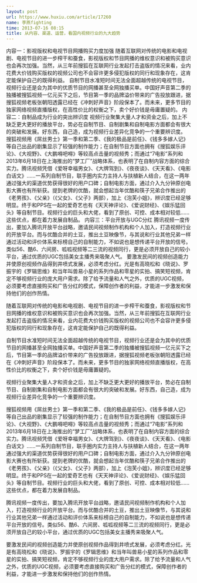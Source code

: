 ```yaml
---
layout: post
url: https://www.huxiu.com/article/17260
name: 李燕fighting
time: 2013-07-16 08:15
title: 从内容、渠道、运营，看国内视频行业的九大趋势
---
```

内容一：影视版权和电视节目网播购买力度加强 随着互联网对传统的电影和电视剧、电视节目的进一步榨干和蚕食，影视版权和节目网播的维权意识和被购买意识也会再次加强。当然，从三年前搜狐在互联网行业发起打击盗版的情况来看，业内花费大价钱购买版权的视频公司也不会容许更多侵犯版权的同行和现象存在，这肯定能保护自己的既得利益。 自制节目水准短时间无法全面超越传统的电视节目，视频行业还是会为其中的优质节目的网播甚至全网独播买单。中国好声音第二季的独播被搜狐视频一亿元买下之后，节目第一季的品牌溢价带来的广告投放跟进，据搜狐视频老板张朝阳透露已经在《冲刺好声音》阶段保本了。而未来，更多节目的独家网络视频直播版权，在高性价比的权衡之下，卖个好价钱是毋庸置疑的。 内容二：自制品成为行业的突出辨识度 视频行业聚集大量人才和资金之后，加上不缺乏更大更好的播放平台，势必在自制节目、自制剧集和自制电影方面都会有很大的突破和发展。好东西，自己造，成为视频行业差异化竞争的一个重要辨识度。 搜狐视频用《屌丝男士》第一季和第二季、《我的极品是前任》、《钱多多嫁人记》等自己出品的剧集显示了较强的制作能力；在自制节目方面也拥有《搜狐娱乐评论》、《大视野》、《大鹏嘚吧嘚》等较高点击量的视频秀；而通过“7电影”系列和2013年6月18日在上海推出的“梦工厂”战略体系，也表明了在自制内容方面的综合实力。腾讯视频凭借《爱呀幸福男女》、《大牌驾到》、《夜夜谈》、《天天看》、《电影白话文》……一系列自制节目，联手圈内实力主持人与扶植新人结合，在这一两年通过强大的渠道优势获得很好的用户口碑；自制电影方面，通过介入九分钟原创电影大赛也有所斩获。提到老牌的优酷，就会想起当年优酷和筷子兄弟合作推出的《老男孩》、《父亲》（《父女》、《父子》两部），加上《泡芙小姐》，辨识度已经足够明显。终于和PPS在一起的爱奇艺也有《天天神评论》、《爱说财经》、《娱乐猛回头》等自制节目。视频行业的巨头和大佬，看到了原创、可控、成本相对较低……这些优点，都在着力发展自制品。 内容三：平台开放与UGC分红 腾讯视频一度传出，要加入腾讯开放平台战略，邀请民间视频制作机构和个人加入，打造视频行业的开放平台。而与优酷合并的土豆，推出土豆映像节，与其说和行业其他兄弟一样通过活动和评价体系来标榜自己的自制能力，不如说也是想传递平台开放的信号。类似56、酷6、六间房、呱呱视频等二三流的视频同行，更是必须开放自己的较小平台，通过优质的UGC包括美女主播秀来吸聚人气。 要激发民间的视频创造能力并使原创视频作品得到井喷式发展，必须考虑分红。光是有高晓松和《晓说》、罗振宇的《罗辑思维》和当年叫兽易小星的系列作品和零星的实拍、搞笑短视频，肯定不够视频行业的庞大用户需求。除了给予流量和人气之外，优质的UGC视频，必须要考虑直接购买和广告分红的模式，保障创作者的利益，才能进一步激发和保持他们的创作热情。

随着互联网对传统的电影和电视剧、电视节目的进一步榨干和蚕食，影视版权和节目网播的维权意识和被购买意识也会再次加强。当然，从三年前搜狐在互联网行业发起打击盗版的情况来看，业内花费大价钱购买版权的视频公司也不会容许更多侵犯版权的同行和现象存在，这肯定能保护自己的既得利益。

自制节目水准短时间无法全面超越传统的电视节目，视频行业还是会为其中的优质节目的网播甚至全网独播买单。中国好声音第二季的独播被搜狐视频一亿元买下之后，节目第一季的品牌溢价带来的广告投放跟进，据搜狐视频老板张朝阳透露已经在《冲刺好声音》阶段保本了。而未来，更多节目的独家网络视频直播版权，在高性价比的权衡之下，卖个好价钱是毋庸置疑的。

视频行业聚集大量人才和资金之后，加上不缺乏更大更好的播放平台，势必在自制节目、自制剧集和自制电影方面都会有很大的突破和发展。好东西，自己造，成为视频行业差异化竞争的一个重要辨识度。

搜狐视频用《屌丝男士》第一季和第二季、《我的极品是前任》、《钱多多嫁人记》等自己出品的剧集显示了较强的制作能力；在自制节目方面也拥有《搜狐娱乐评论》、《大视野》、《大鹏嘚吧嘚》等较高点击量的视频秀；而通过“7电影”系列和2013年6月18日在上海推出的“梦工厂”战略体系，也表明了在自制内容方面的综合实力。腾讯视频凭借《爱呀幸福男女》、《大牌驾到》、《夜夜谈》、《天天看》、《电影白话文》……一系列自制节目，联手圈内实力主持人与扶植新人结合，在这一两年通过强大的渠道优势获得很好的用户口碑；自制电影方面，通过介入九分钟原创电影大赛也有所斩获。提到老牌的优酷，就会想起当年优酷和筷子兄弟合作推出的《老男孩》、《父亲》（《父女》、《父子》两部），加上《泡芙小姐》，辨识度已经足够明显。终于和PPS在一起的爱奇艺也有《天天神评论》、《爱说财经》、《娱乐猛回头》等自制节目。视频行业的巨头和大佬，看到了原创、可控、成本相对较低……这些优点，都在着力发展自制品。

腾讯视频一度传出，要加入腾讯开放平台战略，邀请民间视频制作机构和个人加入，打造视频行业的开放平台。而与优酷合并的土豆，推出土豆映像节，与其说和行业其他兄弟一样通过活动和评价体系来标榜自己的自制能力，不如说也是想传递平台开放的信号。类似56、酷6、六间房、呱呱视频等二三流的视频同行，更是必须开放自己的较小平台，通过优质的UGC包括美女主播秀来吸聚人气。

要激发民间的视频创造能力并使原创视频作品得到井喷式发展，必须考虑分红。光是有高晓松和《晓说》、罗振宇的《罗辑思维》和当年叫兽易小星的系列作品和零星的实拍、搞笑短视频，肯定不够视频行业的庞大用户需求。除了给予流量和人气之外，优质的UGC视频，必须要考虑直接购买和广告分红的模式，保障创作者的利益，才能进一步激发和保持他们的创作热情。

